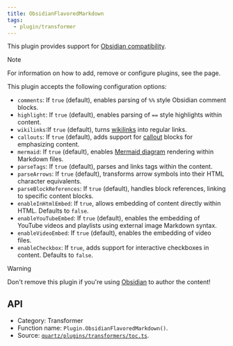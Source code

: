 ```yaml
---
title: ObsidianFlavoredMarkdown
tags:
  - plugin/transformer
---
```


This plugin provides support for [Obsidian compatibility](docs/features/Obsidian%20compatibility.md).

> [!note]
> For information on how to add, remove or configure plugins, see the [](docs/configuration.md#Plugins|Configuration) page.

This plugin accepts the following configuration options:

- `comments`: If `true` (default), enables parsing of `%%` style Obsidian comment blocks.
- `highlight`: If `true` (default), enables parsing of `==` style highlights within content.
- `wikilinks`:If `true` (default), turns [wikilinks](docs/features/wikilinks.md) into regular links.
- `callouts`: If `true` (default), adds support for [callout](docs/features/callouts.md) blocks for emphasizing content.
- `mermaid`: If `true` (default), enables [Mermaid diagram](docs/features/Mermaid%20diagrams.md) rendering within Markdown files.
- `parseTags`: If `true` (default), parses and links tags within the content.
- `parseArrows`: If `true` (default), transforms arrow symbols into their HTML character equivalents.
- `parseBlockReferences`: If `true` (default), handles block references, linking to specific content blocks.
- `enableInHtmlEmbed`: If `true`, allows embedding of content directly within HTML. Defaults to `false`.
- `enableYouTubeEmbed`: If `true` (default), enables the embedding of YouTube videos and playlists using external image Markdown syntax.
- `enableVideoEmbed`: If `true` (default), enables the embedding of video files.
- `enableCheckbox`: If `true`, adds support for interactive checkboxes in content. Defaults to `false`.

> [!warning]
> Don't remove this plugin if you're using [Obsidian](docs/features/Obsidian%20compatibility.md) to author the content!

## API

- Category: Transformer
- Function name: `Plugin.ObsidianFlavoredMarkdown()`.
- Source: [`quartz/plugins/transformers/toc.ts`](https://github.com/jackyzha0/quartz/blob/v4/quartz/plugins/transformers/toc.ts).
